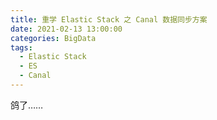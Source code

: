 ```yaml
---
title: 重学 Elastic Stack 之 Canal 数据同步方案
date: 2021-02-13 13:00:00
categories: BigData
tags:
  - Elastic Stack
  - ES
  - Canal
---
```


鸽了……

<!--more-->

